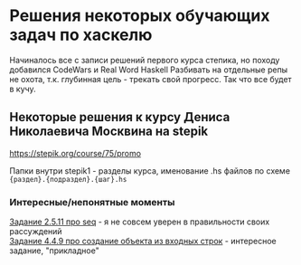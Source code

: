 # Решения некоторых обучающих задач по хаскелю
Начиналось все с записи решений первого курса степика, но походу добавился CodeWars и Real Word Haskell
Разбивать на отдельные репы не охота, т.к. глубинная цель - трекать свой прогресс. Так что все будет в кучу.

## Некоторые решения к курсу Дениса Николаевича Москвина на stepik

https://stepik.org/course/75/promo

Папки внутри stepik1 - разделы курса, именование .hs файлов по схеме `{раздел}.{подраздел}.{шаг}.hs`


### Интересные/непонятные моменты

[Задание 2.5.11 про seq](/stepik1/2.%20Programming%20Basics/2.5.11.hs) - я не совсем уверен в правильности своих рассуждений  
[Задание 4.4.9 про создание объекта из входных строк](/stepik1/4.%20Data%20types/4.4.9.hs) - интересное задание, "прикладное"  
